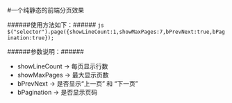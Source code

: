 #一个纯静态的前端分页效果


######使用方法如下：######
```js $("selector").page({showLineCount:1,showMaxPages:7,bPrevNext:true,bPagination:true});```


######参数说明：######
- showLineCount -> 每页显示行数
- showMaxPages -> 最大显示页数
- bPrevNext -> 是否显示“上一页” 和 “下一页”
- bPagination -> 是否显示页码
